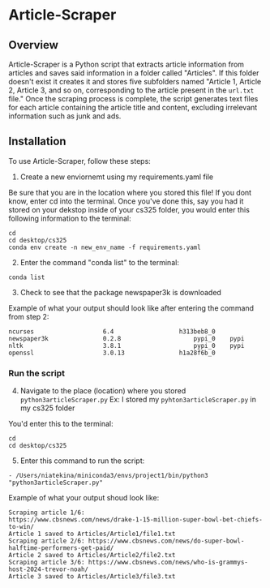 # Article-Scraper

## Overview

Article-Scraper is a Python script that extracts article information from articles and saves 
said information in a folder called "Articles". If this folder doesn't exist it creates it and 
stores five subfolders named "Article 1, Article 2, Article 3, and so on, corresponding to the 
article present in the `url.txt` file." Once the scraping process is complete, the script generates 
text files for each article containing the article title and content, excluding irrelevant information 
such as junk and ads. 

## Installation

To use Article-Scraper, follow these steps:

1. Create a new enviornemt using my requirements.yaml file

Be sure that you are in the location where you stored this file! If you dont know, enter cd into 
the terminal. Once you've done this, say you had it stored on your dekstop inside of your 
cs325 folder, you would enter this following information to the terminal:

```
cd
cd desktop/cs325
conda env create -n new_env_name -f requirements.yaml

```

2. Enter the command "conda list" to the terminal:
 
```
conda list

```

3. Check to see that the package newspaper3k is downloaded 

Example of what your output should look like after entering the command from step 2:

```
ncurses                   6.4                  h313beb8_0  
newspaper3k               0.2.8                    pypi_0    pypi
nltk                      3.8.1                    pypi_0    pypi
openssl                   3.0.13               h1a28f6b_0  

```
### Run the script

4. Navigate to the place (location) where you stored `python3articleScraper.py`
Ex: I stored my `pyhton3articleScraper.py` in my cs325 folder

You'd enter this to the terminal:

```
cd 
cd desktop/cs325

```
5. Enter this command to run the script:

```
- /Users/niatekina/miniconda3/envs/project1/bin/python3 "python3articleScraper.py"

```
Example of what your output shoud look like:

```
Scraping article 1/6: 
https://www.cbsnews.com/news/drake-1-15-million-super-bowl-bet-chiefs-to-win/
Article 1 saved to Articles/Article1/file1.txt
Scraping article 2/6: https://www.cbsnews.com/news/do-super-bowl-halftime-performers-get-paid/
Article 2 saved to Articles/Article2/file2.txt
Scraping article 3/6: https://www.cbsnews.com/news/who-is-grammys-host-2024-trevor-noah/
Article 3 saved to Articles/Article3/file3.txt

```

